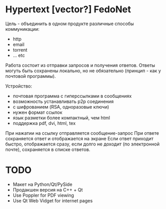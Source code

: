 # Hypertext [vector?] FedoNet

Цель - объединить в одном продукте различные способы коммуникации:
- http
- email
- torrent
- ... etc

Работа состоит из отправки запросов и получения ответов.
Ответы могуть быть сохранены локально, но не обязательно (принцип - как у почтовой программы).

Устройство:
- почтовая программа с гиперссылками в сообщениях
- возможность устанавливать p2p соединения
- с шифрованием (RSA, одноразовые ключи)
- нужен формат ссылок
- язык разметки более компактный, чем html
- поддержка pdf, dvi, html, tex

При нажатии на ссылку отправляется сообщение-запрос
При ответе сохраняется ответ и отображается на экране
Если ответ приходит быстро, отображается сразу,
если долго не доходит (по электронной почте), сохраняется в списке ответов.

# TODO
- Макет на Python/Qt/PySide
- Продакшен версия на C++ + Qt
- Use Poppler for PDF viewing
- Use Qt Web Vidget for internet pages
